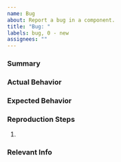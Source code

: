 ```yaml
---
name: Bug
about: Report a bug in a component.
title: "Bug: "
labels: bug, 0 - new
assignees: ""
---
```


### Summary

### Actual Behavior

### Expected Behavior

### Reproduction Steps

1.

### Relevant Info <!--(e.g. Browser, OS, Mobile)-->
